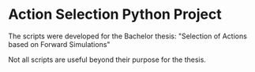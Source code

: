 # Action Selection Python Project

The scripts were developed for the Bachelor thesis: "Selection of Actions based on Forward Simulations"

Not all scripts are useful beyond their purpose for the thesis.
